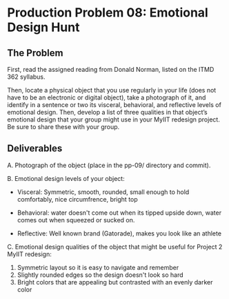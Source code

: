 # Production Problem 08: Emotional Design Hunt

## The Problem

First, read the assigned reading from Donald Norman, listed on the ITMD 362 syllabus.

Then, locate a physical object that you use regularly in your life (does not have to be an electronic or digital object), take a photograph of it, and identify in a sentence or two its visceral, behavioral, and reflective levels of emotional design. Then, develop a list of three qualities in that object’s emotional design that your group might use in your MyIIT redesign project. Be sure to share these with your group.

## Deliverables

A. Photograph of the object (place in the pp-09/ directory and commit).

B. Emotional design levels of your object:

* Visceral: Symmetric, smooth, rounded, small enough to hold comfortably,
            nice circumfrence, bright top

* Behavioral: water doesn't come out when its tipped upside down, water comes out when squeezed or
              sucked on.

* Reflective: Well known brand (Gatorade), makes you look like an athlete

C.  Emotional design qualities of the object that might be useful for Project 2 MyIIT redesign:

1.  Symmetric layout so it is easy to navigate and remember
2.  Slightly rounded edges so the design doesn't look so hard
3.  Bright colors that are appealing but contrasted with an evenly darker color

